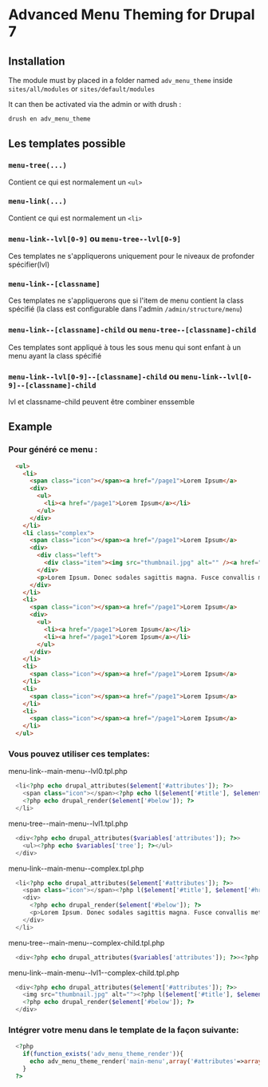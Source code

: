 # Advanced Menu Theming for Drupal 7

## Installation

The module must by placed in a folder named `adv_menu_theme` inside `sites/all/modules` or `sites/default/modules` 

It can then be activated via the admin or with drush :
```sh
drush en adv_menu_theme
```

## Les templates possible

### `menu-tree(...)`
Contient ce qui est normalement un `<ul>`

### `menu-link(...)`
Contient ce qui est normalement un `<li>`

### `menu-link--lvl[0-9]` ou `menu-tree--lvl[0-9]`
Ces templates ne s'appliquerons uniquement pour le niveaux de profonder spécifier(lvl)

### `menu-link--[classname]`
Ces templates ne s'appliquerons que si l'item de menu contient la class spécifié (la class est configurable dans l'admin `/admin/structure/menu`)

### `menu-link--[classname]-child` ou `menu-tree--[classname]-child`
Ces templates sont appliqué à tous les sous menu qui sont enfant à un menu ayant la class spécifié

### `menu-link--lvl[0-9]--[classname]-child` ou `menu-link--lvl[0-9]--[classname]-child`
lvl et classname-child peuvent être combiner enssemble

## Example

### Pour généré ce menu :

```html
  <ul>
    <li>
      <span class="icon"></span><a href="/page1">Lorem Ipsum</a>
      <div>
        <ul>
          <li><a href="/page1">Lorem Ipsum</a></li>
        </ul>
      </div>
    </li>
    <li class="complex">
      <span class="icon"></span><a href="/page1">Lorem Ipsum</a>
      <div>
        <div class="left">
          <div class="item"><img src="thumbnail.jpg" alt="" /><a href="/page1">Lorem Ipsum</a></div>
        </div>
        <p>Lorem Ipsum. Donec sodales sagittis magna. Fusce convallis metus id felis luctus adipiscing.</p>
      </div>
    </li>
    <li>
      <span class="icon"></span><a href="/page1">Lorem Ipsum</a>
      <div>
        <ul>
          <li><a href="/page1">Lorem Ipsum</a></li>
          <li><a href="/page1">Lorem Ipsum</a></li>
        </ul>
      </div>
    </li>
    <li>
      <span class="icon"></span><a href="/page1">Lorem Ipsum</a>
    </li>
    <li>
      <span class="icon"></span><a href="/page1">Lorem Ipsum</a>
    </li>
    <li>
      <span class="icon"></span><a href="/page1">Lorem Ipsum</a>
    </li>
  </ul>
```

### Vous pouvez utiliser ces templates:

menu-link--main-menu--lvl0.tpl.php

```php
  <li<?php echo drupal_attributes($element['#attributes']); ?>>
    <span class="icon"></span><?php echo l($element['#title'], $element['#href'], $element['#localized_options']); ?>
    <?php echo drupal_render($element['#below']); ?>
  </li>
```

menu-tree--main-menu--lvl1.tpl.php

```php
  <div<?php echo drupal_attributes($variables['attributes']); ?>>
    <ul><?php echo $variables['tree']; ?></ul>
  </div>
```

menu-link--main-menu--complex.tpl.php

```php
  <li<?php echo drupal_attributes($element['#attributes']); ?>>
    <span class="icon"></span><?php l($element['#title'], $element['#href'], $element['#localized_options']); ?>
    <div>
      <?php echo drupal_render($element['#below']); ?>
      <p>Lorem Ipsum. Donec sodales sagittis magna. Fusce convallis metus id felis luctus adipiscing.</p>
    </div>
  </li>
```

menu-tree--main-menu--complex-child.tpl.php

```php
  <div<?php echo drupal_attributes($variables['attributes']); ?>><?php echo $variables['tree']; ?></div>
```

menu-link--main-menu--lvl1--complex-child.tpl.php

```php
  <div<?php echo drupal_attributes($element['#attributes']); ?>>
    <img src="thumbnail.jpg" alt=""><?php l($element['#title'], $element['#href'], $element['#localized_options']); ?>
    <?php echo drupal_render($element['#below']); ?>
  </div>
```
### Intégrer votre menu dans le template de la façon suivante:

```php
  <?php 
    if(function_exists('adv_menu_theme_render')){
      echo adv_menu_theme_render('main-menu',array('#attributes'=>array('id' => 'primary', 'class' => array('links', 'clearfix', 'main-menu', 'wrap'))));
    }
  ?>  
```